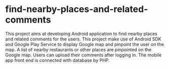 # find-nearby-places-and-related-comments
This project aims at developing Android application to find nearby places and related comments for the users.
This project make use of Android SDK and Google Play Service to display Google map and pinpoint the user on the map. A list of nearby restaurants or other places are pinpointed on the Google map. Users can upload their comments after logging in. The mobile app front end is connected with database by PHP.
